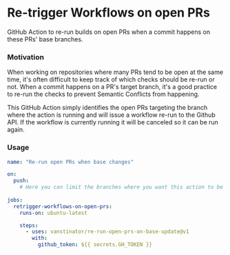 # Re-trigger Workflows on open PRs

GitHub Action to re-run builds on open PRs when a commit happens on these PRs' base branches.

### Motivation

When working on repositories where many PRs tend to be open at the same time, it's often difficult to keep track of which checks should be re-run or not. When a commit happens on a PR's target branch, it's a good practice to re-run the checks to prevent Semantic Conflicts from happening.

This GitHub Action simply identifies the open PRs targeting the branch where the action is running and will issue a workflow re-run to the Github API. If the workflow is currently running it will be canceled so it can be run again.


### Usage

```yaml
name: "Re-run open PRs when base changes"

on:
  push:
    # Here you can limit the branches where you want this action to be run
  
jobs:
  retrigger-workflows-on-open-prs:
    runs-on: ubuntu-latest

    steps:
      - uses: vanstinator/re-run-open-prs-on-base-update@v1
        with:
          github_token: ${{ secrets.GH_TOKEN }}
```

